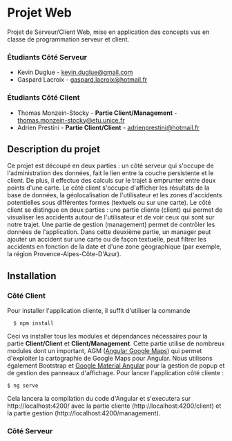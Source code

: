 # Projet Web
Projet de Serveur/Client Web, mise en application des concepts vus en classe de programmation serveur et client.
### Étudiants Côté Serveur
* Kevin Duglue - <kevin.duglue@gmail.com>
* Gaspard Lacroix - <gaspard.lacroix@hotmail.fr> 

### Étudiants Côté Client
* Thomas Monzein-Stocky - **Partie Client/Management** - <thomas.monzein-stocky@etu.unice.fr>
* Adrien Prestini - **Partie Client/Client** - <adrienprestini@hotmail.fr>

## Description du projet
Ce projet est découpé en deux parties : un côté serveur qui s'occupe de l'administration des données, fait le lien entre la couche persistente et le client. De plus, il effectue des calculs sur le trajet à emprunter entre deux points d'une carte.
Le côté client s'occupe d'afficher les résultats de la base de données, la géolocalisation de l'utilisateur et les zones d'accidents potentielles sous différentes formes (textuels ou sur une carte).
Le côté client se distingue en deux parties : une partie cliente (client) qui permet de visualiser les accidents autour de l'utilisateur et de voir ceux qui sont sur notre trajet. Une partie de gestion (management) permet de contrôler les données de l'application. Dans cette deuxième partie, un manager peut ajouter un accident sur une carte ou de façon textuelle, peut filtrer les accidents en fonction de la date et d'une zone géographique (par exemple, la région Provence-Alpes-Côte-D'Azur).

## Installation

### Côté Client
Pour installer l'application cliente, il suffit d'utiliser la commande 
```
  $ npm install
  ```
Ceci va installer tous les modules et dépendances nécessaires pour la partie **Client/Client** et **Client/Management**. Cette partie utilise de nombreux modules dont un important, AGM ([Angular Google Maps](https://angular-maps.com/guides/getting-started/)) qui permet d'exploiter la cartographie de Google Maps pour Angular. Nous utilisons également Bootstrap et [Google Material Angular](https://material.angular.io/) pour la gestion de popup et de gestion des panneaux d'affichage.
Pour lancer l'application côté cliente : 
```
$ ng serve
```
Cela lancera la compilation du code d'Angular et s'executera sur http://localhost:4200/ avec la partie cliente (http://localhost:4200/client) et la partie gestion (http://localhost:4200/management).

### Côté Serveur
